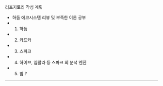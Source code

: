 리포지토리 작성 계획
- 하둡 에코시스템 리뷰 및 부족한 이론 공부
- 1. 하둡
- 2. 카프카
- 3. 스파크
- 4. 하이브, 임팔라 등 스파크 외 분석 엔진 
- 5. 빔 ?

---
